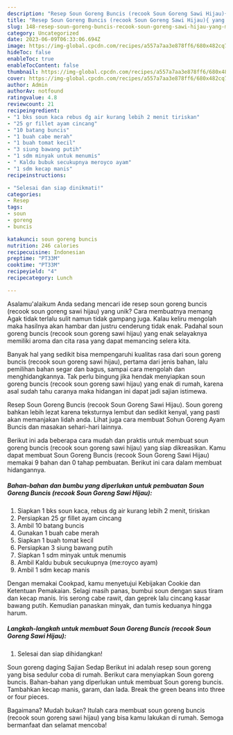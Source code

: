 ```yaml
---
description: "Resep Soun Goreng Buncis (recook Soun Goreng Sawi Hijau){ yang Menggugah Selera"
title: "Resep Soun Goreng Buncis (recook Soun Goreng Sawi Hijau){ yang Menggugah Selera"
slug: 148-resep-soun-goreng-buncis-recook-soun-goreng-sawi-hijau-yang-menggugah-selera
category: Uncategorized
date: 2023-06-09T06:33:06.694Z
image: https://img-global.cpcdn.com/recipes/a557a7aa3e878ff6/680x482cq70/soun-goreng-buncis-recook-soun-goreng-sawi-hijau-foto-resep-utama.jpg
hideToc: false
enableToc: true
enableTocContent: false
thumbnail: https://img-global.cpcdn.com/recipes/a557a7aa3e878ff6/680x482cq70/soun-goreng-buncis-recook-soun-goreng-sawi-hijau-foto-resep-utama.jpg
cover: https://img-global.cpcdn.com/recipes/a557a7aa3e878ff6/680x482cq70/soun-goreng-buncis-recook-soun-goreng-sawi-hijau-foto-resep-utama.jpg
author: Admin
authorAv: notfound
ratingvalue: 4.8
reviewcount: 21
recipeingredient:
- "1 bks soun kaca rebus dg air kurang lebih 2 menit tiriskan"
- "25 gr fillet ayam cincang"
- "10 batang buncis"
- "1 buah cabe merah"
- "1 buah tomat kecil"
- "3 siung bawang putih"
- "1 sdm minyak untuk menumis"
- " Kaldu bubuk secukupnya meroyco ayam"
- "1 sdm kecap manis"
recipeinstructions:

- "Selesai dan siap dinikmati!"
categories:
- Resep
tags:
- soun
- goreng
- buncis

katakunci: soun goreng buncis 
nutrition: 246 calories
recipecuisine: Indonesian
preptime: "PT33M"
cooktime: "PT33M"
recipeyield: "4"
recipecategory: Lunch

---
```



Asalamu'alaikum Anda sedang mencari ide resep soun goreng buncis (recook soun goreng sawi hijau) yang unik? Cara membuatnya memang Agak tidak terlalu sulit namun tidak gampang juga. Kalau keliru mengolah maka hasilnya akan hambar dan justru cenderung tidak enak. Padahal soun goreng buncis (recook soun goreng sawi hijau) yang enak selayaknya memiliki aroma dan cita rasa yang dapat memancing selera kita.


Banyak hal yang sedikit bisa mempengaruhi kualitas rasa dari soun goreng buncis (recook soun goreng sawi hijau), pertama dari jenis bahan, lalu pemilihan bahan segar dan bagus, sampai cara mengolah dan menghidangkannya. Tak perlu bingung jika hendak menyiapkan soun goreng buncis (recook soun goreng sawi hijau) yang enak di rumah, karena asal sudah tahu caranya maka hidangan ini dapat jadi sajian istimewa.

Resep Soun Goreng Buncis (recook Soun Goreng Sawi Hijau). Soun goreng bahkan lebih lezat karena teksturnya lembut dan sedikit kenyal, yang pasti akan memanjakan lidah anda. Lihat juga cara membuat Sohun Goreng Ayam Buncis dan masakan sehari-hari lainnya.


Berikut ini ada beberapa cara mudah dan praktis untuk membuat soun goreng buncis (recook soun goreng sawi hijau) yang siap dikreasikan. Kamu dapat membuat Soun Goreng Buncis (recook Soun Goreng Sawi Hijau) memakai 9 bahan dan 0 tahap pembuatan. Berikut ini cara dalam membuat hidangannya.

<!--inarticleads1-->

##### Bahan-bahan dan bumbu yang diperlukan untuk pembuatan Soun Goreng Buncis (recook Soun Goreng Sawi Hijau):

1. Siapkan 1 bks soun kaca, rebus dg air kurang lebih 2 menit, tiriskan
1. Persiapkan 25 gr fillet ayam cincang
1. Ambil 10 batang buncis
1. Gunakan 1 buah cabe merah
1. Siapkan 1 buah tomat kecil
1. Persiapkan 3 siung bawang putih
1. Siapkan 1 sdm minyak untuk menumis
1. Ambil  Kaldu bubuk secukupnya (me:royco ayam)
1. Ambil 1 sdm kecap manis


Dengan memakai Cookpad, kamu menyetujui Kebijakan Cookie dan Ketentuan Pemakaian. Selagi masih panas, bumbui soun dengan saus tiram dan kecap manis. Iris serong cabe rawit, dan geprek lalu cincang kasar bawang putih. Kemudian panaskan minyak, dan tumis keduanya hingga harum. 

<!--inarticleads2-->

##### Langkah-langkah untuk membuat Soun Goreng Buncis (recook Soun Goreng Sawi Hijau):


1. Selesai dan siap dihidangkan!

Soun goreng daging Sajian Sedap Berikut ini adalah resep soun goreng yang bisa sedulur coba di rumah. Berikut cara menyiapkan Soun goreng buncis. Bahan-bahan yang diperlukan untuk membuat Soun goreng buncis. Tambahkan kecap manis, garam, dan lada. Break the green beans into three or four pieces. 

Bagaimana? Mudah bukan? Itulah cara membuat soun goreng buncis (recook soun goreng sawi hijau) yang bisa kamu lakukan di rumah. Semoga bermanfaat dan selamat mencoba!
